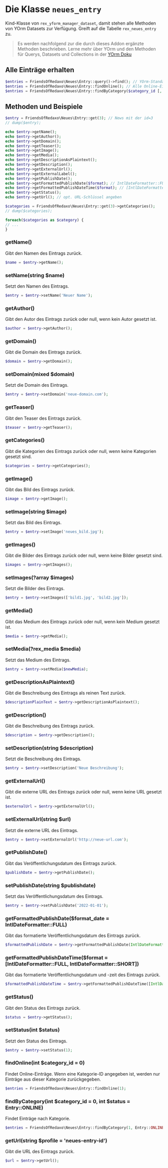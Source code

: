 # Die Klasse `neues_entry`

Kind-Klasse von `rex_yform_manager_dataset`, damit stehen alle Methoden von YOrm Datasets zur Verfügung. Greift auf die Tabelle `rex_neues_entry` zu.

> Es werden nachfolgend zur die durch dieses Addon ergänzte Methoden beschrieben. Lerne mehr über YOrm und den Methoden für Querys, Datasets und Collections in der [YOrm Doku](https://github.com/yakamara/yform/blob/master/docs/04_yorm.md)

## Alle Einträge erhalten

```php
$entries = FriendsOfRedaxo\Neues\Entry::query()->find(); // YOrm-Standard-Methode zum Finden von Einträgen, lässt sich mit where(), Limit(), etc. einschränken und Filtern.
$entries = FriendsOfRedaxo\Neues\Entry::findOnline(); // Alle Online-Einträge
$entries = FriendsOfRedaxo\Neues\Entry::findByCategory($category_id [, $status]) // Alle Einträge einer Kategorie
```

## Methoden und Beispiele

```php
$entry = FriendsOfRedaxo\Neues\Entry::get(3); // News mit der id=3
// dump($entry);

echo $entry->getName();
echo $entry->getAuthor();
echo $entry->getDomain();
echo $entry->getTeaser();
echo $entry->getImage();
echo $entry->getMedia();
echo $entry->getDescriptionAsPlaintext();
echo $entry->getDescription();
echo $entry->getExternalUrl();
echo $entry->getExternalLabel();
echo $entry->getPublishDate();
echo $entry->getFormattedPublishDate($format); // IntlDateFormatter::FULL
echo $entry->getFormattedPublishDateTime($format); // [IntlDateFormatter::FULL, IntlDateFormatter::SHORT]
echo $entry->getStatus();
echo $entry->getUrl(); // opt. URL-Schlüssel angeben
```

```php
$categories = FriendsOfRedaxo\Neues\Entry::get(3)->getCategories();
// dump($categories);

foreach($categories as $category) {
// ...
}
```

### getName()

Gibt den Namen des Eintrags zurück.

```php
$name = $entry->getName();
```

### setName(string $name)

Setzt den Namen des Eintrags.

```php
$entry = $entry->setName('Neuer Name');
```

### getAuthor()

Gibt den Autor des Eintrags zurück oder null, wenn kein Autor gesetzt ist.

```php
$author = $entry->getAuthor();
```

### getDomain()

Gibt die Domain des Eintrags zurück.

```php
$domain = $entry->getDomain();
```

### setDomain(mixed $domain)

Setzt die Domain des Eintrags.

```php
$entry = $entry->setDomain('neue-domain.com');
```

### getTeaser()

Gibt den Teaser des Eintrags zurück.

```php
$teaser = $entry->getTeaser();
```

### getCategories()

Gibt die Kategorien des Eintrags zurück oder null, wenn keine Kategorien gesetzt sind.

```php
$categories = $entry->getCategories();
```

### getImage()

Gibt das Bild des Eintrags zurück.

```php
$image = $entry->getImage();
```

### setImage(string $image)

Setzt das Bild des Eintrags.

```php
$entry = $entry->setImage('neues_bild.jpg');
```

### getImages()

Gibt die Bilder des Eintrags zurück oder null, wenn keine Bilder gesetzt sind.

```php
$images = $entry->getImages();
```

### setImages(?array $images)

Setzt die Bilder des Eintrags.

```php
$entry = $entry->setImages(['bild1.jpg', 'bild2.jpg']);
```

### getMedia()

Gibt das Medium des Eintrags zurück oder null, wenn kein Medium gesetzt ist.

```php
$media = $entry->getMedia();
```

### setMedia(?rex_media $media)

Setzt das Medium des Eintrags.

```php
$entry = $entry->setMedia($newMedia);
```

### getDescriptionAsPlaintext()

Gibt die Beschreibung des Eintrags als reinen Text zurück.

```php
$descriptionPlainText = $entry->getDescriptionAsPlaintext();
```

### getDescription()

Gibt die Beschreibung des Eintrags zurück.

```php
$description = $entry->getDescription();
```

### setDescription(string $description)

Setzt die Beschreibung des Eintrags.

```php
$entry = $entry->setDescription('Neue Beschreibung');
```

### getExternalUrl()

Gibt die externe URL des Eintrags zurück oder null, wenn keine URL gesetzt ist.

```php
$externalUrl = $entry->getExternalUrl();
```

### setExternalUrl(string $url)

Setzt die externe URL des Eintrags.

```php
$entry = $entry->setExternalUrl('http://neue-url.com');
```

### getPublishDate()

Gibt das Veröffentlichungsdatum des Eintrags zurück.

```php
$publishDate = $entry->getPublishDate();
```

### setPublishDate(string $publishdate)

Setzt das Veröffentlichungsdatum des Eintrags.

```php
$entry = $entry->setPublishDate('2022-01-01');
```

### getFormattedPublishDate($format_date = IntlDateFormatter::FULL)

Gibt das formatierte Veröffentlichungsdatum des Eintrags zurück.

```php
$formattedPublishDate = $entry->getFormattedPublishDate(IntlDateFormatter::FULL);
```

### getFormattedPublishDateTime($format = [IntlDateFormatter::FULL, IntlDateFormatter::SHORT])

Gibt das formatierte Veröffentlichungsdatum und -zeit des Eintrags zurück.

```php
$formattedPublishDateTime = $entry->getFormattedPublishDateTime([IntlDateFormatter::FULL, IntlDateFormatter::SHORT]);
```

### getStatus()

Gibt den Status des Eintrags zurück.

```php
$status = $entry->getStatus();
```

### setStatus(int $status)

Setzt den Status des Eintrags.

```php
$entry = $entry->setStatus(1);
```

### findOnline(int $category_id = 0)

Findet Online-Einträge. Wenn eine Kategorie-ID angegeben ist, werden nur Einträge aus dieser Kategorie zurückgegeben.

```php
$entries = FriendsOfRedaxo\Neues\Entry::findOnline(1);
```

### findByCategory(int $category_id = 0, int $status = Entry::ONLINE)

Findet Einträge nach Kategorie.

```php
$entries = FriendsOfRedaxo\Neues\Entry::findByCategory(1, Entry::ONLINE);
```

### getUrl(string $profile = 'neues-entry-id')

Gibt die URL des Eintrags zurück.

```php
$url = $entry->getUrl();
```
